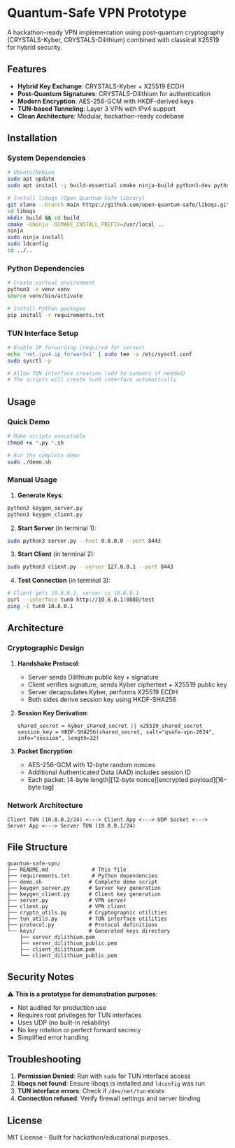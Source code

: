 # Quantum-Safe VPN Prototype

A hackathon-ready VPN implementation using post-quantum cryptography (CRYSTALS-Kyber, CRYSTALS-Dilithium) combined with classical X25519 for hybrid security.

## Features

- **Hybrid Key Exchange**: CRYSTALS-Kyber + X25519 ECDH
- **Post-Quantum Signatures**: CRYSTALS-Dilithium for authentication
- **Modern Encryption**: AES-256-GCM with HKDF-derived keys
- **TUN-based Tunneling**: Layer 3 VPN with IPv4 support
- **Clean Architecture**: Modular, hackathon-ready codebase

## Installation

### System Dependencies

```bash
# Ubuntu/Debian
sudo apt update
sudo apt install -y build-essential cmake ninja-build python3-dev python3-pip

# Install liboqs (Open Quantum Safe library)
git clone --branch main https://github.com/open-quantum-safe/liboqs.git
cd liboqs
mkdir build && cd build
cmake -GNinja -DCMAKE_INSTALL_PREFIX=/usr/local ..
ninja
sudo ninja install
sudo ldconfig
cd ../..
```

### Python Dependencies

```bash
# Create virtual environment
python3 -m venv venv
source venv/bin/activate

# Install Python packages
pip install -r requirements.txt
```

### TUN Interface Setup

```bash
# Enable IP forwarding (required for server)
echo 'net.ipv4.ip_forward=1' | sudo tee -a /etc/sysctl.conf
sudo sysctl -p

# Allow TUN interface creation (add to sudoers if needed)
# The scripts will create tun0 interface automatically
```

## Usage

### Quick Demo

```bash
# Make scripts executable
chmod +x *.py *.sh

# Run the complete demo
sudo ./demo.sh
```

### Manual Usage

1. **Generate Keys**:
```bash
python3 keygen_server.py
python3 keygen_client.py
```

2. **Start Server** (in terminal 1):
```bash
sudo python3 server.py --host 0.0.0.0 --port 8443
```

3. **Start Client** (in terminal 2):
```bash
sudo python3 client.py --server 127.0.0.1 --port 8443
```

4. **Test Connection** (in terminal 3):
```bash
# Client gets 10.8.0.2, server is 10.8.0.1
curl --interface tun0 http://10.8.0.1:8080/test
ping -I tun0 10.8.0.1
```

## Architecture

### Cryptographic Design

1. **Handshake Protocol**:
   - Server sends Dilithium public key + signature
   - Client verifies signature, sends Kyber ciphertext + X25519 public key
   - Server decapsulates Kyber, performs X25519 ECDH
   - Both sides derive session key using HKDF-SHA256

2. **Session Key Derivation**:
   ```
   shared_secret = kyber_shared_secret || x25519_shared_secret
   session_key = HKDF-SHA256(shared_secret, salt="qsafe-vpn-2024", info="session", length=32)
   ```

3. **Packet Encryption**:
   - AES-256-GCM with 12-byte random nonces
   - Additional Authenticated Data (AAD) includes session ID
   - Each packet: [4-byte length][12-byte nonce][encrypted payload][16-byte tag]

### Network Architecture

```
Client TUN (10.8.0.2/24) <---> Client App <---> UDP Socket <---> Server App <---> Server TUN (10.8.0.1/24)
```

## File Structure

```
quantum-safe-vpn/
├── README.md              # This file
├── requirements.txt       # Python dependencies
├── demo.sh               # Complete demo script
├── keygen_server.py      # Server key generation
├── keygen_client.py      # Client key generation
├── server.py             # VPN server
├── client.py             # VPN client
├── crypto_utils.py       # Cryptographic utilities
├── tun_utils.py          # TUN interface utilities
├── protocol.py           # Protocol definitions
└── keys/                 # Generated keys directory
    ├── server_dilithium.pem
    ├── server_dilithium_public.pem
    ├── client_dilithium.pem
    └── client_dilithium_public.pem
```

## Security Notes

⚠️  **This is a prototype for demonstration purposes**:
- Not audited for production use
- Requires root privileges for TUN interfaces
- Uses UDP (no built-in reliability)
- No key rotation or perfect forward secrecy
- Simplified error handling

## Troubleshooting

1. **Permission Denied**: Run with `sudo` for TUN interface access
2. **liboqs not found**: Ensure liboqs is installed and `ldconfig` was run
3. **TUN interface errors**: Check if `/dev/net/tun` exists
4. **Connection refused**: Verify firewall settings and server binding

## License

MIT License - Built for hackathon/educational purposes.